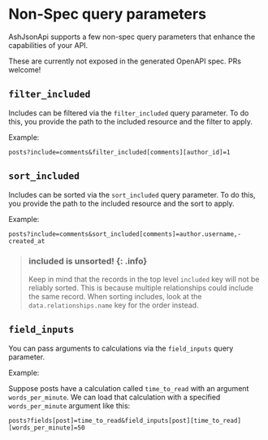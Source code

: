 # Non-Spec query parameters

AshJsonApi supports a few non-spec query parameters that enhance
the capabilities of your API.

These are currently not exposed in the generated OpenAPI spec. PRs welcome!

## `filter_included`

Includes can be filtered via the `filter_included` query parameter.
To do this, you provide the path to the included resource and the
filter to apply.

Example:

`posts?include=comments&filter_included[comments][author_id]=1`


## `sort_included`

Includes can be sorted via the `sort_included` query parameter.
To do this, you provide the path to the included resource and the
sort to apply.

Example:

`posts?include=comments&sort_included[comments]=author.username,-created_at`

> ### included is unsorted! {: .info}
>
> Keep in mind that the records in the top level `included` key will not be
> reliably sorted. This is because multiple relationships could include the same record.
> When sorting includes, look at the `data.relationships.name` key for the order instead.

## `field_inputs`

You can pass arguments to calculations via the `field_inputs` query parameter.

Example:

Suppose posts have a calculation called `time_to_read` with an argument `words_per_minute`.
We can load that calculation with a specified `words_per_minute` argument like this:

`posts?fields[post]=time_to_read&field_inputs[post][time_to_read][words_per_minute]=50`
